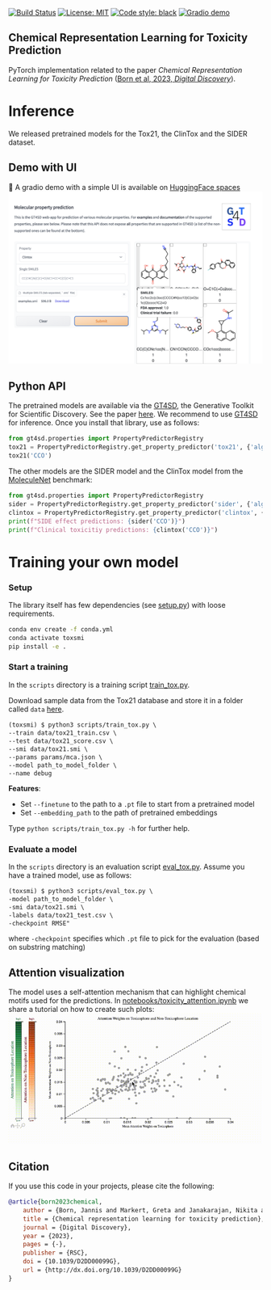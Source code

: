 [![Build Status](https://github.com/PaccMann/toxsmi/actions/workflows/build.yml/badge.svg)](https://github.com/PaccMann/toxsmi/actions/workflows/build.yml)
[![License: MIT](https://img.shields.io/badge/License-MIT-yellow.svg)](https://opensource.org/licenses/MIT)
[![Code style: black](https://img.shields.io/badge/code%20style-black-000000.svg)](https://github.com/psf/black)
[![Gradio demo](https://img.shields.io/website-up-down-green-red/https/hf.space/gradioiframe/GT4SD/molecular_properties/+.svg?label=demo%20status)](https://huggingface.co/spaces/GT4SD/molecular_properties)

## Chemical Representation Learning for Toxicity Prediction

PyTorch implementation related to the paper *Chemical Representation Learning for Toxicity Prediction* ([Born et al, 2023, *Digital Discovery*](https://pubs.rsc.org/en/content/articlehtml/2023/dd/d2dd00099g)).

# Inference
We released pretrained models for the Tox21, the ClinTox and the SIDER dataset.

## Demo with UI
🤗 A gradio demo with a simple UI is available on [HuggingFace spaces](https://huggingface.co/spaces/GT4SD/molecular_properties)
![Summary](assets/demo.png)

## Python API
The pretrained models are available via the [GT4SD](https://github.com/GT4SD), the Generative Toolkit for Scientific Discovery. See the paper [here](https://arxiv.org/abs/2207.03928).
We recommend to use [GT4SD](https://github.com/GT4SD/gt4sd-core) for inference. Once you install that library, use as follows:
```py
from gt4sd.properties import PropertyPredictorRegistry
tox21 = PropertyPredictorRegistry.get_property_predictor('tox21', {'algorithm_version': 'v0'})
tox21('CCO')
```

The other models are the SIDER model and the ClinTox model from the [MoleculeNet](https://moleculenet.org/datasets-1) benchmark:
```py
from gt4sd.properties import PropertyPredictorRegistry
sider = PropertyPredictorRegistry.get_property_predictor('sider', {'algorithm_version': 'v0'})
clintox = PropertyPredictorRegistry.get_property_predictor('clintox', {'algorithm_version': 'v0'})
print(f"SIDE effect predictions: {sider('CCO')}")
print(f"Clinical toxicitiy predictions: {clintox('CCO')}")
```


# Training your own model

### Setup
The library itself has few dependencies (see [setup.py](setup.py)) with loose requirements. 
```sh
conda env create -f conda.yml
conda activate toxsmi
pip install -e .
```

### Start a training

In the `scripts` directory is a training script [train_tox.py](./scripts/train_tox.py).

Download sample data from the Tox21 database and store it in a folder called `data`
[here](https://ibm.box.com/s/kahxnlg2k2s0x3z0r5fa6y67tmfhs6or). 

```console
(toxsmi) $ python3 scripts/train_tox.py \
--train data/tox21_train.csv \
--test data/tox21_score.csv \
--smi data/tox21.smi \
--params params/mca.json \
--model path_to_model_folder \
--name debug
```

**Features**:
- Set ```--finetune``` to the path to a `.pt` file to start from a pretrained model
- Set ```--embedding_path``` to the path of pretrained embeddings

Type `python scripts/train_tox.py -h` for further help.

### Evaluate a model
In the `scripts` directory is an evaluation script [eval_tox.py](./scripts/eval_tox.py).
Assume you have a trained model, use as follows:

```console
(toxsmi) $ python3 scripts/eval_tox.py \
-model path_to_model_folder \
-smi data/tox21.smi \
-labels data/tox21_test.csv \
-checkpoint RMSE"
```

where `-checkpoint` specifies which `.pt` file to pick for the evaluation (based on substring matching)

## Attention visualization
The model uses a self-attention mechanism that can highlight chemical motifs used for the predictions.
In [notebooks/toxicity_attention.ipynb](notebooks/toxicity_attention.ipynb) we share a tutorial on how to create such plots:
![Attention](assets/attention.gif "toxicophore attention")


## Citation
If you use this code in your projects, please cite the following:

```bib
@article{born2023chemical,
    author = {Born, Jannis and Markert, Greta and Janakarajan, Nikita and Kimber, Talia B. and Volkamer, Andrea and Martínez, María Rodríguez and Manica, Matteo},
    title = {Chemical representation learning for toxicity prediction},
    journal = {Digital Discovery},
    year = {2023},
    pages = {-},
    publisher = {RSC},
    doi = {10.1039/D2DD00099G},
    url = {http://dx.doi.org/10.1039/D2DD00099G}
}
```
